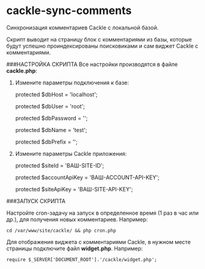 # cackle-sync-comments
Синхронизация комментариев Cackle с локальной базой.

Скрипт выводит на страницу блок с комментариями из базы, которые будут успешно проиндексированы поисковиками и сам виджет Cackle с комментариями.

###НАСТРОЙКА СКРИПТА
Все настройки производятся в файле **cackle.php**:

1. Измените параметры подключения к базе:

    protected $dbHost = 'localhost';
    
    protected $dbUser = 'root';
    
    protected $dbPassword = '';
    
    protected $dbName = 'test';
    
    protected $dbPrefix = '';
    
2. Измените параметры Cackle приложения:

    protected $siteId = 'ВАШ-SITE-ID';
    
    protected $accountApiKey = 'ВАШ-ACCOUNT-API-KEY';
    
    protected $siteApiKey = 'ВАШ-SITE-API-KEY';

###ЗАПУСК СКРИПТА

Настройте cron-задачу на запуск в определенное время (1 раз в час или др.), для получения новых комментариев. Например:

`cd /var/www/site/cackle/ && php cron.php`

Для отображения виджета с комментариями Cackle, в нужном месте страницы подключите файл **widget.php**. Например:

`require $_SERVER['DOCUMENT_ROOT'].'/cackle/widget.php';`

